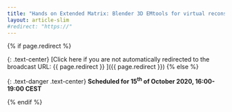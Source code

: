 ```yaml
---
title: "Hands on Extended Matrix: Blender 3D EMtools for virtual reconstruction"
layout: article-slim
#redirect: "https://"
---
```



{% if page.redirect %}

{: .text-center}
[Click here if you are not automatically redirected to the broadcast URL: {{ page.redirect }} ]({{ page.redirect }})
{% else %}

{: .text-danger .text-center}
**Scheduled for 15<sup>th</sup> of October 2020, 16:00-19:00 CEST**

{% endif %}